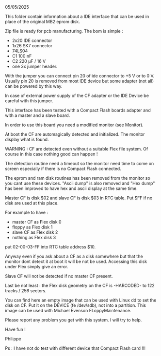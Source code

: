 05/05/2025

This folder contain information about a IDE interface that can be used in place of the original MB2 eprom disk.

Zip file is ready for pcb manufacturing.
The bom is simple :
- 2x20 IDE connector
- 1x26 SK7 connector
- 74LS04
- C1 100 nF
- C2 220 µF / 16 V
- one 3x jumper header.

With the jumper you can connect pin 20 of ide connector to +5 V or to 0 V. 
Usually pin 20 is removed from most IDE device but some adapter (not all) can be powered by this way.

In case of external power supply of the CF adapter or the IDE Device be careful with this jumper. 

This interface has been tested with a Compact Flash boards adapter and with a master and a slave board.

In order to use this board you need a modified monitor (see Monitor).

At boot the CF are automagically detected and initialized. The monitor display what is found.

WARNING : CF are detected even without a suitable Flex file system. Of course in this case nothing good can happen !

The detection routine need a timeout so the monitor need time to come on screen especially if there is no Compact Flash connected.

The eprom and ram disk routines has been removed from the monitor so you cant use these devices.
"Ascii dump" is also removed and "Hex dump" has been improved to have hex and ascii display at the same time.

Master CF is disk $02 and slave CF is disk $03 in RTC table. Put $FF if no disk are used at this place.

For example to have :
- master CF as Flex disk 0
- floppy as Flex disk 1
- slave CF as Flex disk 2
- nothing as Flex disk 3

put 02-00-03-FF into RTC table address $10.

Anyway even if you ask about a CF as a disk somewhere but that the monitor dont detect it at boot it will be not be used.
Accessing this disk under Flex simply give an error.

Slave CF will not be detected if no master CF present. 

Last be not least : the Flex disk geometry on the CF is -HARCODED- to 122 tracks / 256 sectors.

You can find here an empty image that can be used with Linux dd to set the disk on CF.
Put it on the DEVICE (fe /dev/sdb), not into a partition.
This image can be used with Michael Evenson FLoppyMaintenance.

Please report any problem you get with this system. I will try to help.
  
Have fun !

Philippe

Ps : I have not do test with different device that Compact Flash card !!!
